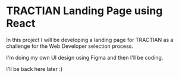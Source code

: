# TRACTIAN Landing Page using React

In this project I will be developing a landing page for TRACTIAN as a challenge for the Web Developer selection process.

I'm doing my own UI design using Figma and then I'll be coding.

I'll be back here later :)



